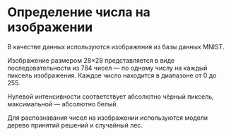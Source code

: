# Определение числа на изображении

В качестве данных используются изображения из базы данных 
MNIST.

Изображение размером 28×28 представляется в виде последовательности из 784 чисел — по одному 
числу на каждый пиксель изображения. Каждое число находится в диапазоне от 0 до 255.

Нулевой интенсивности соответствует абсолютно чёрный пиксель, максимальной — абсолютно белый.

Для распознавания чисел на изображении используются модели дерево принятий решений и случайный лес.